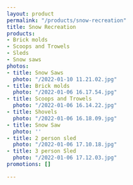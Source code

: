 ```yaml
---
layout: product
permalink: "/products/snow-recreation"
title: Snow Recreation
products:
- Brick molds
- Scoops and Trowels
- Sleds
- Snow saws
photos:
- title: Snow Saws
  photo: "/2022-01-10 11.21.02.jpg"
- title: Brick molds
  photo: "/2022-01-06 16.17.54.jpg"
- title: Scoops and Trowels
  photo: "/2022-01-06 16.14.22.jpg"
- title: Shovels
  photo: "/2022-01-06 16.18.09.jpg"
- title: Snow Saw
  photo: ''
- title: 2 person sled
  photo: "/2022-01-06 17.10.18.jpg"
- title: 3 person Sled
  photo: "/2022-01-06 17.12.03.jpg"
promotions: []

---
```

